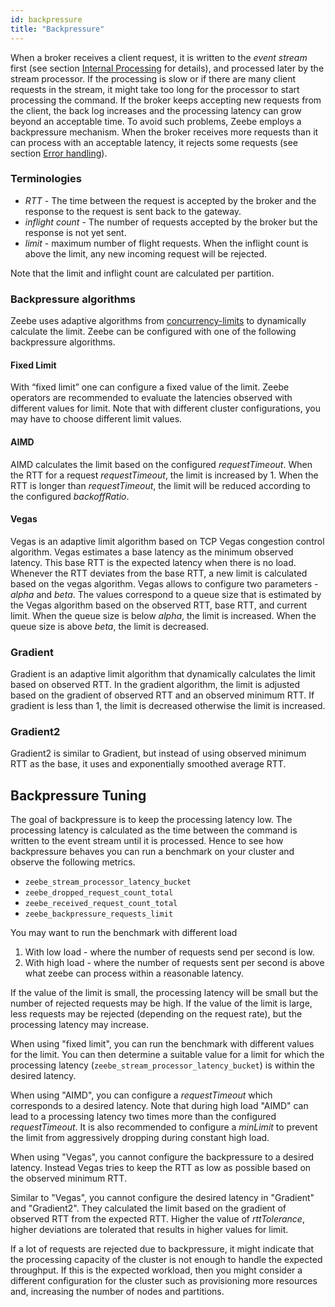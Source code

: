 ```yaml
---
id: backpressure
title: "Backpressure"
---
```


When a broker receives a client request, it is written to the *event stream* first (see section [Internal Processing](../basics/internal-processing.md) for details), and processed later by the stream processor.
If the processing is slow or if there are many client requests in the stream, it might take too long for the processor to start processing the command.
If the broker keeps accepting new requests from the client, the back log increases and the processing latency can grow beyond an acceptable time.
To avoid such problems, Zeebe employs a backpressure mechanism.
When the broker receives more requests than it can process with an acceptable latency, it rejects some requests (see section [Error handling](../reference/grpc.md)).

### Terminologies
* *RTT* - The time between the request is accepted by the broker and the response to the request is sent back to the gateway.
* *inflight count* - The number of requests accepted by the broker but the response is not yet sent.
* *limit* - maximum number of flight requests. When the inflight count is above the limit, any new incoming request will be rejected.

Note that the limit and inflight count are calculated per partition.

### Backpressure algorithms

Zeebe uses adaptive algorithms from [concurrency-limits](https://github.com/Netflix/concurrency-limits) to dynamically calculate the limit.
Zeebe can be configured with one of the following backpressure algorithms.

#### Fixed Limit
With “fixed limit” one can configure a fixed value of the limit.
Zeebe operators are recommended to evaluate the latencies observed with different values for limit.
Note that with different cluster configurations, you may have to choose different limit values.

#### AIMD
AIMD calculates the limit based on the configured *requestTimeout*.
When the RTT for a request *requestTimeout*, the limit is increased by 1.
When the RTT is longer than *requestTimeout*,
the limit will be reduced according to the configured *backoffRatio*.

#### Vegas
Vegas is an adaptive limit algorithm based on TCP Vegas congestion control algorithm.
Vegas estimates a base latency as the minimum observed latency.
This base RTT is the expected latency when there is no load.
Whenever the RTT deviates from the base RTT, a new limit is calculated based on the vegas algorithm.
Vegas allows to configure two parameters - *alpha* and *beta*.
The values correspond to a queue size that is estimated by the Vegas algorithm based on the observed RTT, base RTT, and current limit.
When the queue size is below *alpha*, the limit is increased.
When the queue size is above *beta*, the limit is decreased.

### Gradient
Gradient is an adaptive limit algorithm that dynamically calculates the limit based on observed RTT.
In the gradient algorithm, the limit is adjusted based on the gradient of observed RTT and an observed minimum RTT.
If gradient is less than 1, the limit is decreased otherwise the limit is increased.

### Gradient2
Gradient2 is similar to Gradient, but instead of using observed minimum RTT as the base, it uses and exponentially smoothed average RTT.

## Backpressure Tuning

The goal of backpressure is to keep the processing latency low.
The processing latency is calculated as the time between the command is written to the event stream until it is processed.
Hence to see how backpressure behaves you can run a benchmark on your cluster and observe
the following metrics.

* `zeebe_stream_processor_latency_bucket`
* `zeebe_dropped_request_count_total`
* `zeebe_received_request_count_total`
* `zeebe_backpressure_requests_limit`

You may want to run the benchmark with different load
1. With low load - where the number of requests send per second is low.
2. With high load - where the number of requests sent per second is above what zeebe can process within a reasonable latency.

If the value of the limit is small, the processing latency will be small but the number of rejected requests may be high.
If the value of the limit is large, less requests may be rejected (depending on the request rate),
but the processing latency may increase.

When using "fixed limit", you can run the benchmark with different values for the limit.
You can then determine a suitable value for a limit for which the processing latency (`zeebe_stream_processor_latency_bucket`) is within the desired latency.

When using "AIMD", you can configure a *requestTimeout* which corresponds to a desired latency.
Note that during high load "AIMD" can lead to a processing latency two times more than the configured *requestTimeout*.
It is also recommended to configure a *minLimit* to prevent the limit from aggressively dropping during constant high load.

When using "Vegas", you cannot configure the backpressure to a desired latency.
Instead Vegas tries to keep the RTT as low as possible based on the observed minimum RTT.

Similar to "Vegas", you cannot configure the desired latency in "Gradient" and "Gradient2".
They calculated the limit based on the gradient of observed RTT from the expected RTT.
Higher the value of *rttTolerance*, higher deviations are tolerated that results in higher values for limit.

If a lot of requests are rejected due to backpressure, it might indicate that the processing capacity of the cluster is not enough to handle the expected throughput.
If this is the expected workload, then you might consider a different configuration for the cluster such as provisioning more resources and, increasing the number of nodes and partitions.








